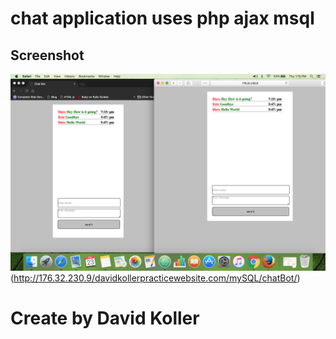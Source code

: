 chat application uses php ajax msql
====================================





## Screenshot
![screenshot](https://github.com/kolldavi/Web-Development/blob/master/chatBot/ScreenShot.png?raw=true)
(http://176.32.230.9/davidkollerpracticewebsite.com/mySQL/chatBot/)



Create by David Koller
=======================
